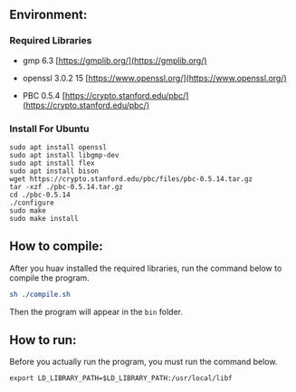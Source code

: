 <!--
 * @Author: orgaworl
 * @Email: orgaworl@outlook.com
 * @Date: 2024-02-18 16:20:23
-->

## Environment:

### **Required Libraries**

- gmp 6.3 [https://gmplib.org/](https://gmplib.org/)

- openssl 3.0.2 15 [https://www.openssl.org/](https://www.openssl.org/)

- PBC 0.5.4 [https://crypto.stanford.edu/pbc/](https://crypto.stanford.edu/pbc/)

### Install For Ubuntu

```shell
sudo apt install openssl
sudo apt install libgmp-dev
sudo apt install flex
sudo apt install bison
wget https://crypto.stanford.edu/pbc/files/pbc-0.5.14.tar.gz
tar -xzf ./pbc-0.5.14.tar.gz
cd ./pbc-0.5.14
./configure
sudo make
sudo make install
```

## How to compile:

After you huav installed the required libraries, run the command below to compile the program.

```cmake
sh ./compile.sh
```

Then the program will appear in the `bin` folder.

## How to run:

Before you actually run the program, you must run the command below.

```shell
export LD_LIBRARY_PATH=$LD_LIBRARY_PATH:/usr/local/libf
```
